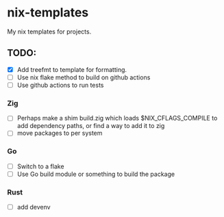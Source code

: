 # nix-templates

My nix templates for projects.

## TODO:

- [X] Add treefmt to template for formatting.
- [ ] Use nix flake method to build on github actions
- [ ] Use github actions to run tests

### Zig

- [ ] Perhaps make a shim build.zig which loads $NIX_CFLAGS_COMPILE to add dependency paths, or find a way to add 
  it to zig
- [ ] move packages to per system

### Go

- [ ] Switch to a flake
- [ ] Use Go build module or something to build the package

### Rust

- [ ] add devenv
